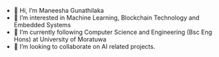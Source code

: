 - 👋 Hi, I’m Maneesha Gunathilaka
- 👀 I’m interested in Machine Learning, Blockchain Technology and Embedded Systems
- 🌱 I’m currently following Computer Science and Engineering (Bsc Eng Hons) at University of Moratuwa
- 💞️ I’m looking to collaborate on AI related projects.
<!---
mdgunathilaka/mdgunathilaka is a ✨ special ✨ repository because its `README.md` (this file) appears on your GitHub profile.
You can click the Preview link to take a look at your changes.
--->

